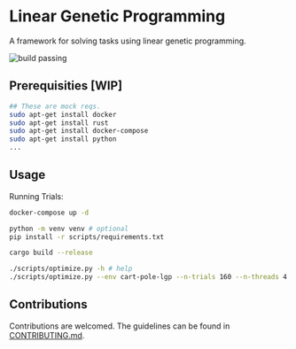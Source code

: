# Linear Genetic Programming

A framework for solving tasks using linear genetic programming.

![build passing](https://github.com/urmzd/linear-genetic-programming/actions/workflows/build.yml/badge.svg)

## Prerequisities [WIP]

```bash
## These are mock reqs.
sudo apt-get install docker
sudo apt-get install rust
sudo apt-get install docker-compose
sudo apt-get install python
...
```

## Usage

Running Trials:

```bash
docker-compose up -d

python -m venv venv # optional
pip install -r scripts/requirements.txt

cargo build --release

./scripts/optimize.py -h # help
./scripts/optimize.py --env cart-pole-lgp --n-trials 160 --n-threads 4  
```

## Contributions

Contributions are welcomed. The guidelines can be found in [CONTRIBUTING.md](./CONTRIBUTING.md).
